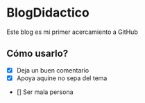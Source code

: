 # BlogDidactico
Este blog es mi primer acercamiento a GitHub

## Cómo usarlo?
- [x] Deja un buen comentario
- [x] Apoya aquine no sepa del tema
- [] Ser mala persona
